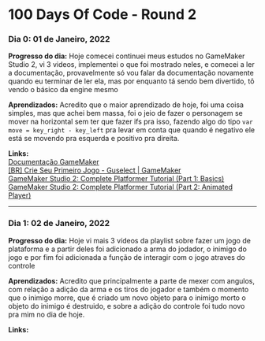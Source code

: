 # 100 Days Of Code - Round 2

<!-- ### Dia 0: 01 de Janeiro, 2022

**Progresso do dia:** 

**Aprendizados:**

**Links:** -->
### Dia 0: 01 de Janeiro, 2022
**Progresso do dia:** Hoje comecei continuei meus estudos no GameMaker Studio 2, vi 3 videos, implementei o que foi mostrado neles, e comecei a ler a documentação, provavelmente só vou falar da documentação novamente quando eu terminar de ler ela, mas por enquanto tá sendo bem divertido, tô vendo o básico da engine mesmo

**Aprendizados:** Acredito que o maior aprendizado de hoje, foi uma coisa simples, mas que achei bem massa, foi o jeio de fazer o personagem se mover na horizontal sem ter que fazer ifs pra isso, fazendo algo do tipo `var move = key_right - key_left` pra levar em conta que quando é negativo ele está se movendo pra esquerda e positivo pra direita.

**Links:**   
[Documentação GameMaker](https://manual-br.yoyogames.com/#t=Content.htm)  
[[BR] Crie Seu Primeiro Jogo - Guselect | GameMaker](https://youtu.be/ypo83R7sIg0)  
[GameMaker Studio 2: Complete Platformer Tutorial (Part 1: Basics)](https://youtu.be/izNXbMdu348)  
[GameMaker Studio 2: Complete Platformer Tutorial (Part 2: Animated Player)](https://youtu.be/Y6l02DcpSR4)  

---

### Dia 1: 02 de Janeiro, 2022

**Progresso do dia:** Hoje vi mais 3 vídeos da playlist sobre fazer um jogo de plataforma e a partir deles foi adicionado a arma do jodador, o inimigo do jogo e por fim foi adicionada a função de interagir com o jogo atraves do controle

**Aprendizados:** Acredito que principalmente a parte de mexer com angulos, com relação a adição da arma e os tiros do jogador e também o momento que o inimigo morre, que é criado um novo objeto para o inimigo morto o objeto do inimigo é destruido, e sobre a adição do controle foi tudo novo pra mim no dia de hoje.

**Links:**   
[]()
[]()
[]()